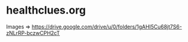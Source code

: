 # healthclues.org
Images =>
https://drive.google.com/drive/u/0/folders/1gAHI5Cu68jt7S6-zNLrRP-bczwCPH2cT
